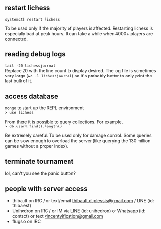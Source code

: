 ## restart lichess

`systemctl restart lichess`

To be used only if the majority of players is affected. Restarting lichess is especially bad at peak hours. It can take a while when 4000+ players are connected.


## reading debug logs

`tail -20 lichessjournal`  
Replace 20 with the line count to display desired. The log file is sometimes very large (`wc -l lichessjournal`) so it's probably better to only print the last bulk of it.

## access database

`mongo` to start up the REPL environment  
`> use lichess`  

From there it is possible to query collections. For example,  
`> db.user4.find().length()`

Be extremely careful. To be used only for damage control. Some queries can be slow enough to overload the server (like querying the 130 million games without a proper index).

## terminate tournament

lol, can't you see the panic button?

## people with server access

- thibault on IRC / or text/email thibault.duplessis@gmail.com / LINE (id: thibalest)
- Unihedron on IRC / or IM via LINE (id: unihedron) or Whatsapp (id: contact) or text vincentyification@gmail.com
- flugsio on IRC